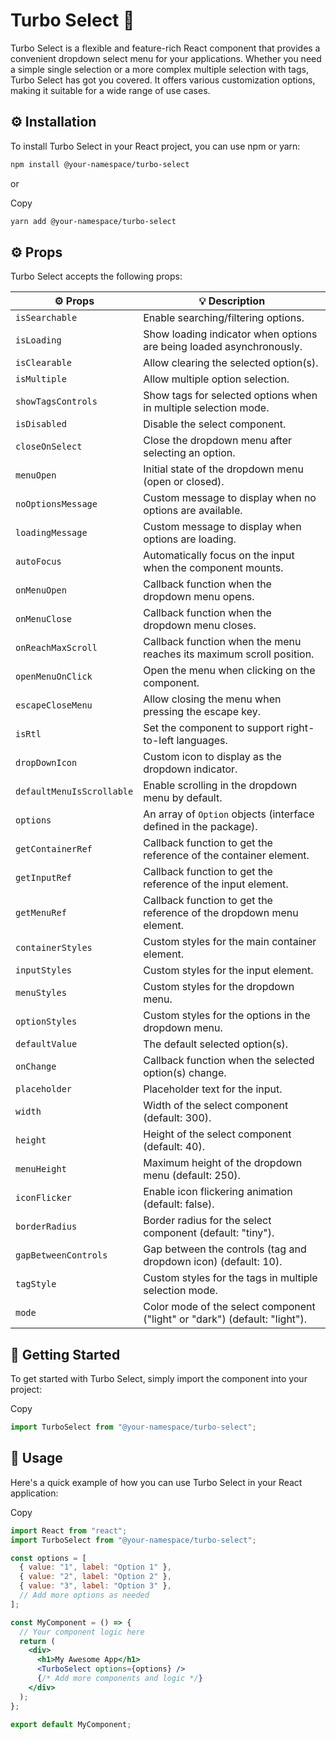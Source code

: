 # Turbo Select 🚀

Turbo Select is a flexible and feature-rich React component that provides a convenient dropdown select menu for your applications. Whether you need a simple single selection or a more complex multiple selection with tags, Turbo Select has got you covered. It offers various customization options, making it suitable for a wide range of use cases.

## ⚙️ Installation

To install Turbo Select in your React project, you can use npm or yarn:

```bash
npm install @your-namespace/turbo-select
```

or

Copy

```bash
yarn add @your-namespace/turbo-select
```

## ⚙️ Props

Turbo Select accepts the following props:

| ⚙️ Props                  | 💡 Description                                                             |
| ------------------------- | -------------------------------------------------------------------------- |
| `isSearchable`            | Enable searching/filtering options.                                        |
| `isLoading`               | Show loading indicator when options are being loaded asynchronously.       |
| `isClearable`             | Allow clearing the selected option(s).                                     |
| `isMultiple`              | Allow multiple option selection.                                           |
| `showTagsControls`        | Show tags for selected options when in multiple selection mode.            |
| `isDisabled`              | Disable the select component.                                              |
| `closeOnSelect`           | Close the dropdown menu after selecting an option.                         |
| `menuOpen`                | Initial state of the dropdown menu (open or closed).                       |
| `noOptionsMessage`        | Custom message to display when no options are available.                   |
| `loadingMessage`          | Custom message to display when options are loading.                        |
| `autoFocus`               | Automatically focus on the input when the component mounts.                |
| `onMenuOpen`              | Callback function when the dropdown menu opens.                            |
| `onMenuClose`             | Callback function when the dropdown menu closes.                           |
| `onReachMaxScroll`        | Callback function when the menu reaches its maximum scroll position.       |
| `openMenuOnClick`         | Open the menu when clicking on the component.                              |
| `escapeCloseMenu`         | Allow closing the menu when pressing the escape key.                       |
| `isRtl`                   | Set the component to support right-to-left languages.                      |
| `dropDownIcon`            | Custom icon to display as the dropdown indicator.                          |
| `defaultMenuIsScrollable` | Enable scrolling in the dropdown menu by default.                          |
| `options`                 | An array of `Option` objects (interface defined in the package).           |
| `getContainerRef`         | Callback function to get the reference of the container element.           |
| `getInputRef`             | Callback function to get the reference of the input element.               |
| `getMenuRef`              | Callback function to get the reference of the dropdown menu element.       |
| `containerStyles`         | Custom styles for the main container element.                              |
| `inputStyles`             | Custom styles for the input element.                                       |
| `menuStyles`              | Custom styles for the dropdown menu.                                       |
| `optionStyles`            | Custom styles for the options in the dropdown menu.                        |
| `defaultValue`            | The default selected option(s).                                            |
| `onChange`                | Callback function when the selected option(s) change.                      |
| `placeholder`             | Placeholder text for the input.                                            |
| `width`                   | Width of the select component (default: 300).                              |
| `height`                  | Height of the select component (default: 40).                              |
| `menuHeight`              | Maximum height of the dropdown menu (default: 250).                        |
| `iconFlicker`             | Enable icon flickering animation (default: false).                         |
| `borderRadius`            | Border radius for the select component (default: "tiny").                  |
| `gapBetweenControls`      | Gap between the controls (tag and dropdown icon) (default: 10).            |
| `tagStyle`                | Custom styles for the tags in multiple selection mode.                     |
| `mode`                    | Color mode of the select component ("light" or "dark") (default: "light"). |

## 🎉 Getting Started

To get started with Turbo Select, simply import the component into your project:

Copy

```jsx
import TurboSelect from "@your-namespace/turbo-select";
```

## 📖 Usage

Here's a quick example of how you can use Turbo Select in your React application:

Copy

```jsx
import React from "react";
import TurboSelect from "@your-namespace/turbo-select";

const options = [
  { value: "1", label: "Option 1" },
  { value: "2", label: "Option 2" },
  { value: "3", label: "Option 3" },
  // Add more options as needed
];

const MyComponent = () => {
  // Your component logic here
  return (
    <div>
      <h1>My Awesome App</h1>
      <TurboSelect options={options} />
      {/* Add more components and logic */}
    </div>
  );
};

export default MyComponent;
```
